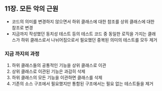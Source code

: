 ## 11장. 모든 악의 근원
   
- 코드의 의미를 변경하지 않으면서 하위 클래스에 대한 참조를 상위 클래스에 대한 참조로 변경
- 지금까지 작성했던 동치성 테스트 등의 테스트 코드 중 동일한 로직을 가지는 클래스가 하위 클래스로서 나뉘어짐으로서 필요했던 중복된 의미의 테스트를 모두 제거

### **지금 까지의 과정**

1. 하위 클래스들의 공통적인 기능을 상위 클래스로 이관
2. 상위 클래스로 이관된 기능은 과감히 삭제
3. 하위 클래스의 모든 기능을 이관하면 클래스를 삭제
4. 기존의 소스 구조에서 필요했지만 통함된 구조에서는 필요 없는 테스트들을 제거